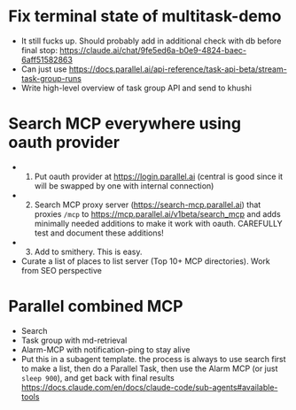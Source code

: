 # Fix terminal state of multitask-demo

- It still fucks up. Should probably add in additional check with db before final stop: https://claude.ai/chat/9fe5ed6a-b0e9-4824-baec-6aff51582863
- Can just use https://docs.parallel.ai/api-reference/task-api-beta/stream-task-group-runs
- Write high-level overview of task group API and send to khushi

# Search MCP everywhere using oauth provider

- 1. Put oauth provider at https://login.parallel.ai (central is good since it will be swapped by one with internal connection)
- 2. Search MCP proxy server (https://search-mcp.parallel.ai) that proxies `/mcp` to https://mcp.parallel.ai/v1beta/search_mcp and adds minimally needed additions to make it work with oauth. CAREFULLY test and document these additions!
- 3. Add to smithery. This is easy.
- Curate a list of places to list server (Top 10+ MCP directories). Work from SEO perspective

# Parallel combined MCP

- Search
- Task group with md-retrieval
- Alarm-MCP with notification-ping to stay alive
- Put this in a subagent template. the process is always to use search first to make a list, then do a Parallel Task, then use the Alarm MCP (or just `sleep 900`), and get back with final results https://docs.claude.com/en/docs/claude-code/sub-agents#available-tools
